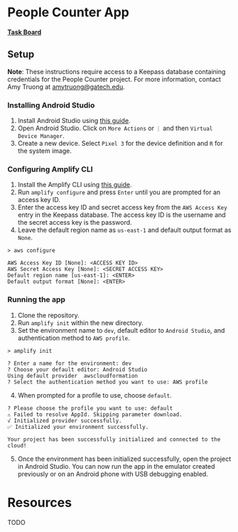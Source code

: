 # People Counter App

**[Task Board](https://trello.com/b/FXZQRIFY/people-counter-app)**

## Setup
**Note**: These instructions require access to a Keepass
database containing credentials for the People Counter project. For more information, contact Amy Truong at [amytruong@gatech.edu](mailto:amytruong@gatech.edu).

### Installing Android Studio
1. Install Android Studio using [this guide](https://developer.android.com/studio/install).
1. Open Android Studio. Click on `More Actions` or `⋮` and then `Virtual Device Manager`.
2. Create a new device. Select `Pixel 3` for the device definition and `R` for the system image.

### Configuring Amplify CLI

1. Install the Amplify CLI using [this guide](https://docs.amplify.aws/cli/start/install/).
2. Run `amplify configure` and press `Enter` until you are prompted for an access key ID.
3. Enter the access key ID and secret access key from the `AWS Access Key` entry in the Keepass database. The access key ID is the username and the secret access key is the password.
4. Leave the default region name as `us-east-1` and default output format as `None`.
```
> aws configure

AWS Access Key ID [None]: <ACCESS KEY ID>
AWS Secret Access Key [None]: <SECRET ACCESS KEY>
Default region name [us-east-1]: <ENTER>
Default output format [None]: <ENTER>
```

### Running the app
1. Clone the repository.
2. Run `amplify init` within the new directory.
3. Set the environment name to `dev`, default editor to `Android Studio`, and authentication method to `AWS profile`.
```
> amplify init

? Enter a name for the environment: dev
? Choose your default editor: Android Studio
Using default provider  awscloudformation
? Select the authentication method you want to use: AWS profile
```
4. When prompted for a profile to use, choose `default`.
```
? Please choose the profile you want to use: default
⚠️ Failed to resolve AppId. Skipping parameter download.
√ Initialized provider successfully.
✅ Initialized your environment successfully.

Your project has been successfully initialized and connected to the cloud!
```
5. Once the environment has been initialized successfully, open the project in Android Studio. You can now run the app in the emulator created previously or on an Android phone with USB debugging enabled.

# Resources
TODO